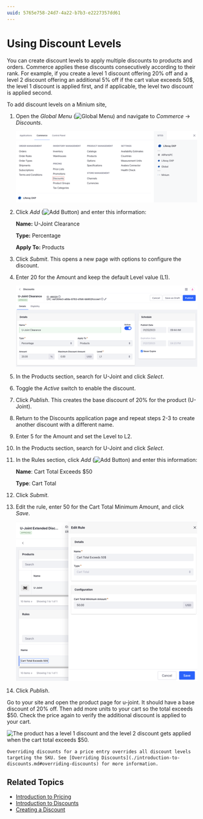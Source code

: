```yaml
---
uuid: 5765e758-24d7-4a22-b7b3-e2227357dd61
---
```

# Using Discount Levels

You can create discount levels to apply multiple discounts to products and orders. Commerce applies these discounts consecutively according to their rank. For example, if you create a level 1 discount offering 20% off and a level 2 discount offering an additional 5% off if the cart value exceeds 50$, the level 1 discount is applied first, and if applicable, the level two discount is applied second.

To add discount levels on a Minium site,

1. Open the *Global Menu* (![Global Menu](../../images/icon-applications-menu.png)) and navigate to *Commerce* &rarr; *Discounts*.

   ![Open the Global Menu and navigate to the Discounts application.](./using-discount-levels/images/01.png)

1. Click *Add* (![Add Button](../../images/icon-add.png)) and enter this information:

   **Name:** U-Joint Clearance

   **Type:** Percentage

   **Apply To:** Products

1. Click *Submit*. This opens a new page with options to configure the discount.

1. Enter 20 for the Amount and keep the default Level value (L1).

   ![Enter 20 for the Amount and keep the default Level value (L1)](./using-discount-levels/images/02.png)

1. In the Products section, search for U-Joint and click *Select*.

1. Toggle the *Active* switch to enable the discount.

1. Click *Publish*. This creates the base discount of 20% for the product (U-Joint).

1. Return to the Discounts application page and repeat steps 2-3 to create another discount with a different name.

1. Enter 5 for the Amount and set the Level to L2.

1. In the Products section, search for U-Joint and click *Select*.

1. In the Rules section, click *Add* (![Add Button](../../images/icon-add.png)) and enter this information:

   **Name**: Cart Total Exceeds $50

   **Type**: Cart Total

1. Click *Submit*.

1. Edit the rule, enter 50 for the Cart Total Minimum Amount, and click *Save*.

   ![Enter 50.00 for the Cart Total Minimum Amount value and click Save.](./using-discount-levels/images/03.png)

1. Click *Publish*.

Go to your site and open the product page for u-joint. It should have a base discount of 20% off. Then add more units to your cart so the total exceeds $50. Check the price again to verify the additional discount is applied to your cart.

![The product has a level 1 discount and the level 2 discount gets applied when the cart total exceeds $50.](./using-discount-levels/images/04.gif)

```{note}
Overriding discounts for a price entry overrides all discount levels targeting the SKU. See [Overriding Discounts](./introduction-to-discounts.md#overriding-discounts) for more information.
```

## Related Topics

* [Introduction to Pricing](../introduction-to-pricing.md)
* [Introduction to Discounts](./introduction-to-discounts.md)
* [Creating a Discount](./creating-a-discount.md)
